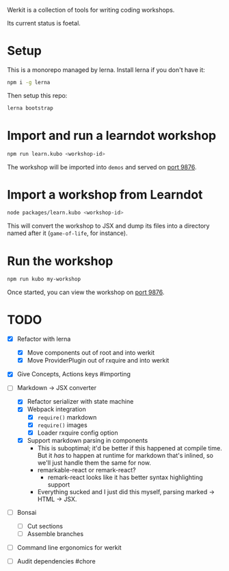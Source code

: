 Werkit is a collection of tools for writing coding workshops.

Its current status is foetal.

# Setup

This is a monorepo managed by lerna. Install lerna if you don't have it:

```sh
npm i -g lerna
```

Then setup this repo:

```sh
lerna bootstrap
```

# Import and run a learndot workshop

```sh
npm run learn.kubo <workshop-id>
```

The workshop will be imported into `demos` and served on
[port 9876](http://localhost:9876).

# Import a workshop from Learndot

```sh
node packages/learn.kubo <workshop-id>
```

This will convert the workshop to JSX and dump its files into a directory named
after it (`game-of-life`, for instance).

# Run the workshop

```sh
npm run kubo my-workshop
```

Once started, you can view the workshop on [port 9876](http://localhost:9876).

# TODO

- [X] Refactor with lerna
  - [X] Move components out of root and into werkit
  - [X] Move ProviderPlugin out of rxquire and into werkit
- [X] Give Concepts, Actions keys #importing
- [ ] Markdown -> JSX converter
  - [X] Refactor serializer with state machine
  - [X] Webpack integration
    - [X] `require()` markdown  
    - [X] `require()` images
    - [X] Loader rxquire config option
  - [X] Support markdown parsing in components
    - This is suboptimal; it'd be better if this happened at compile time. But it *has* to happen
      at runtime for markdown that's inlined, so we'll just handle them the same for now.
    - remarkable-react or remark-react?
      - remark-react looks like it has better syntax highlighting support
    - Everything sucked and I just did this myself, parsing marked -> HTML -> JSX.
- [ ] Bonsai
  - [ ] Cut sections
  - [ ] Assemble branches
- [ ] Command line ergonomics for werkit
- [ ] Audit dependencies #chore
  
